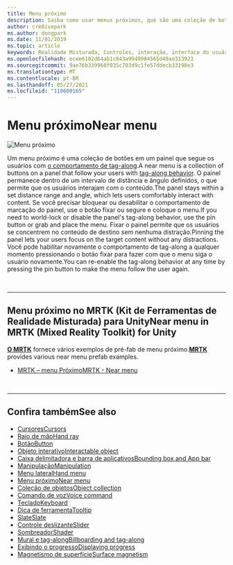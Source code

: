 ```yaml
---
title: Menu próximo
description: Saiba como usar menus próximos, que são uma coleção de botões em um painel que segue você com o comportamento de marcação em um ambiente de realidade misturada.
author: cre8ivepark
ms.author: dongpark
ms.date: 11/01/2019
ms.topic: article
keywords: Realidade Misturada, Controles, interação, interface do usuário, experiência do usuário, menu, headset de realidade misturada, headset de realidade misturada do Windows, headset de realidade virtual, HoloLens, MRTK, Kit de Ferramentas de Realidade Misturada
ms.openlocfilehash: ecee6182d64ab1c843a9948984565d49ae313923
ms.sourcegitcommit: 9ae76b339968f035c703d9c1fe57ddecb33198e3
ms.translationtype: MT
ms.contentlocale: pt-BR
ms.lasthandoff: 05/27/2021
ms.locfileid: "110600165"
---
```

# <a name="near-menu"></a><span data-ttu-id="e983f-104">Menu próximo</span><span class="sxs-lookup"><span data-stu-id="e983f-104">Near menu</span></span>

![Menu próximo](images/UX_Hero_NearMenu.jpg)

<span data-ttu-id="e983f-106">Um menu próximo é uma coleção de botões em um painel que segue os usuários com [o comportamento de tag-along](billboarding-and-tag-along.md#what-is-a-tag-along).</span><span class="sxs-lookup"><span data-stu-id="e983f-106">A near menu is a collection of buttons on a panel that follow your users with [tag-along behavior](billboarding-and-tag-along.md#what-is-a-tag-along).</span></span> <span data-ttu-id="e983f-107">O painel permanece dentro de um intervalo de distância e ângulo definidos, o que permite que os usuários interajam com o conteúdo.</span><span class="sxs-lookup"><span data-stu-id="e983f-107">The panel stays within a set distance range and angle, which lets users comfortably interact with content.</span></span> <span data-ttu-id="e983f-108">Se você precisar bloquear ou desabilitar o comportamento de marcação do painel, use o botão fixar ou segure e coloque o menu.</span><span class="sxs-lookup"><span data-stu-id="e983f-108">If you need to world-lock or disable the panel's tag-along behavior, use the pin button or grab and place the menu.</span></span> <span data-ttu-id="e983f-109">Fixar o painel permite que os usuários se concentrem no conteúdo de destino sem nenhuma distração.</span><span class="sxs-lookup"><span data-stu-id="e983f-109">Pinning the panel lets your users focus on the target content without any distractions.</span></span> <span data-ttu-id="e983f-110">Você pode habilitar novamente o comportamento de tag-along a qualquer momento pressionando o botão fixar para fazer com que o menu siga o usuário novamente.</span><span class="sxs-lookup"><span data-stu-id="e983f-110">You can re-enable the tag-along behavior at any time by pressing the pin button to make the menu follow the user again.</span></span>

<br>

---

## <a name="near-menu-in-mrtk-mixed-reality-toolkit-for-unity"></a><span data-ttu-id="e983f-111">Menu próximo no MRTK (Kit de Ferramentas de Realidade Misturada) para Unity</span><span class="sxs-lookup"><span data-stu-id="e983f-111">Near menu in MRTK (Mixed Reality Toolkit) for Unity</span></span>
<span data-ttu-id="e983f-112">**[O MRTK](https://github.com/Microsoft/MixedRealityToolkit-Unity)** fornece vários exemplos de pré-fab de menu próximo.</span><span class="sxs-lookup"><span data-stu-id="e983f-112">**[MRTK](https://github.com/Microsoft/MixedRealityToolkit-Unity)** provides various near menu prefab examples.</span></span>

* [<span data-ttu-id="e983f-113">MRTK – menu Próximo</span><span class="sxs-lookup"><span data-stu-id="e983f-113">MRTK - Near menu</span></span>](/windows/mixed-reality/mrtk-unity/features/ux-building-blocks/near-menu)

<br>

---

## <a name="see-also"></a><span data-ttu-id="e983f-114">Confira também</span><span class="sxs-lookup"><span data-stu-id="e983f-114">See also</span></span>

* [<span data-ttu-id="e983f-115">Cursores</span><span class="sxs-lookup"><span data-stu-id="e983f-115">Cursors</span></span>](cursors.md)
* [<span data-ttu-id="e983f-116">Raio de mão</span><span class="sxs-lookup"><span data-stu-id="e983f-116">Hand ray</span></span>](point-and-commit.md)
* [<span data-ttu-id="e983f-117">Botão</span><span class="sxs-lookup"><span data-stu-id="e983f-117">Button</span></span>](button.md)
* [<span data-ttu-id="e983f-118">Objeto interativo</span><span class="sxs-lookup"><span data-stu-id="e983f-118">Interactable object</span></span>](interactable-object.md)
* [<span data-ttu-id="e983f-119">Caixa delimitadora e barra de aplicativos</span><span class="sxs-lookup"><span data-stu-id="e983f-119">Bounding box and App bar</span></span>](app-bar-and-bounding-box.md)
* [<span data-ttu-id="e983f-120">Manipulação</span><span class="sxs-lookup"><span data-stu-id="e983f-120">Manipulation</span></span>](direct-manipulation.md)
* [<span data-ttu-id="e983f-121">Menu lateral</span><span class="sxs-lookup"><span data-stu-id="e983f-121">Hand menu</span></span>](hand-menu.md)
* [<span data-ttu-id="e983f-122">Menu próximo</span><span class="sxs-lookup"><span data-stu-id="e983f-122">Near menu</span></span>](near-menu.md)
* [<span data-ttu-id="e983f-123">Coleção de objetos</span><span class="sxs-lookup"><span data-stu-id="e983f-123">Object collection</span></span>](object-collection.md)
* [<span data-ttu-id="e983f-124">Comando de voz</span><span class="sxs-lookup"><span data-stu-id="e983f-124">Voice command</span></span>](voice-input.md)
* [<span data-ttu-id="e983f-125">Teclado</span><span class="sxs-lookup"><span data-stu-id="e983f-125">Keyboard</span></span>](keyboard.md)
* [<span data-ttu-id="e983f-126">Dica de ferramenta</span><span class="sxs-lookup"><span data-stu-id="e983f-126">Tooltip</span></span>](tooltip.md)
* [<span data-ttu-id="e983f-127">Slate</span><span class="sxs-lookup"><span data-stu-id="e983f-127">Slate</span></span>](slate.md)
* [<span data-ttu-id="e983f-128">Controle deslizante</span><span class="sxs-lookup"><span data-stu-id="e983f-128">Slider</span></span>](slider.md)
* [<span data-ttu-id="e983f-129">Sombreador</span><span class="sxs-lookup"><span data-stu-id="e983f-129">Shader</span></span>](shader.md)
* [<span data-ttu-id="e983f-130">Mural e tag-along</span><span class="sxs-lookup"><span data-stu-id="e983f-130">Billboarding and tag-along</span></span>](billboarding-and-tag-along.md)
* [<span data-ttu-id="e983f-131">Exibindo o progresso</span><span class="sxs-lookup"><span data-stu-id="e983f-131">Displaying progress</span></span>](progress.md)
* [<span data-ttu-id="e983f-132">Magnetismo de superfície</span><span class="sxs-lookup"><span data-stu-id="e983f-132">Surface magnetism</span></span>](surface-magnetism.md)